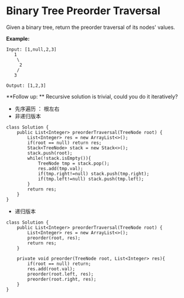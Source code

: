 # Binary Tree Preorder Traversal

Given a binary tree, return the preorder traversal of its nodes' values.

**Example:**
```
Input: [1,null,2,3]
   1
    \
     2
    /
   3

Output: [1,2,3]
```

**Follow up: ** Recursive solution is trivial, could you do it iteratively?


* 先序遍历 ： 根左右
* 非递归版本

```
class Solution {
    public List<Integer> preorderTraversal(TreeNode root) {
        List<Integer> res = new ArrayList<>();
        if(root == null) return res;
        Stack<TreeNode> stack = new Stack<>();
        stack.push(root);
        while(!stack.isEmpty()){
            TreeNode tmp = stack.pop();
            res.add(tmp.val);
            if(tmp.right!=null) stack.push(tmp.right);
            if(tmp.left!=null) stack.push(tmp.left);
        }
        return res;
    }
}
```

* 递归版本
```
class Solution {
    public List<Integer> preorderTraversal(TreeNode root) {
        List<Integer> res = new ArrayList<>();
        preorder(root, res);
        return res;
    }
    
    private void preorder(TreeNode root, List<Integer> res){
        if(root == null) return;
        res.add(root.val);
        preorder(root.left, res);
        preorder(root.right, res);
    }
}
```
